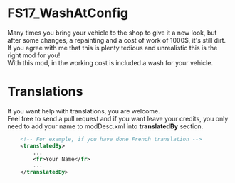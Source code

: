 # FS17_WashAtConfig
Many times you bring your vehicle to the shop to give it a new look, but after some changes, a repainting and a cost of work of 1000$, it's still dirt.  
If you agree with me that this is plenty tedious and unrealistic this is the right mod for you!  
With this mod, in the working cost is included a wash for your vehicle.  
  
# Translations
If you want help with translations, you are welcome.  
Feel free to send a pull request and if you want leave your credits, you only need to add your name to modDesc.xml into **translatedBy** section.  
```xml
    <!-- For example, if you have done French translation -->
    <translatedBy>
        ...
        <fr>Your Name</fr>
        ...
    </translatedBy>
```